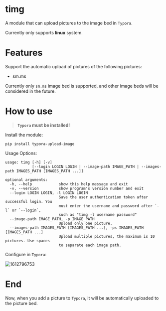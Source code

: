 # timg
A module that can upload pictures to the image bed in `Typora`.

Currently only supports **linux** system.

# Features

Support the automatic upload of pictures of the following pictures:

- sm.ms

Currently only `sm.ms` image bed is supported, and other image beds will be considered in the future.

# How to use

>  **`Typora` must be installed!**

Install the module:

```shell
pip install typora-upload-image
```

Usage Options:

```shell
usage: timg [-h] [-v]
            [--login LOGIN LOGIN | --image-path IMAGE_PATH | --images-path IMAGES_PATH [IMAGES_PATH ...]]

optional arguments:
  -h, --help            show this help message and exit
  -v, --version         show program's version number and exit
  --login LOGIN LOGIN, -l LOGIN LOGIN
                        Save the user authentication token after successful login. You
                        must enter the username and password after `-l` or `--login`,
                        such as "timg -l username password"
  --image-path IMAGE_PATH, -p IMAGE_PATH
                        Upload only one picture.
  --images-path IMAGES_PATH [IMAGES_PATH ...], -ps IMAGES_PATH [IMAGES_PATH ...]
                        Upload multiple pictures, the maximum is 10 pictures. Use spaces
                        to separate each image path.
```

Configure in `Typora`:

![1612796753](https://i.loli.net/2021/02/08/MvPFe3U8WXgKtNb.png)

# End

Now, when you add a picture to `Typora`, it will be automatically uploaded to the picture bed.